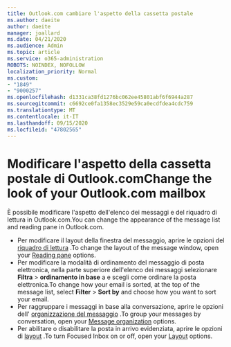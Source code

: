 ```yaml
---
title: Outlook.com cambiare l'aspetto della cassetta postale
ms.author: daeite
author: daeite
manager: joallard
ms.date: 04/21/2020
ms.audience: Admin
ms.topic: article
ms.service: o365-administration
ROBOTS: NOINDEX, NOFOLLOW
localization_priority: Normal
ms.custom:
- "1849"
- "9000257"
ms.openlocfilehash: d1331ca38fd1276bc062ee45801abf6f6944a287
ms.sourcegitcommit: c6692ce0fa1358ec3529e59ca0ecdfdea4cdc759
ms.translationtype: MT
ms.contentlocale: it-IT
ms.lasthandoff: 09/15/2020
ms.locfileid: "47802565"
---
```

# <a name="change-the-look-of-your-outlookcom-mailbox"></a><span data-ttu-id="822e2-102">Modificare l'aspetto della cassetta postale di Outlook.com</span><span class="sxs-lookup"><span data-stu-id="822e2-102">Change the look of your Outlook.com mailbox</span></span>

<span data-ttu-id="822e2-103">È possibile modificare l'aspetto dell'elenco dei messaggi e del riquadro di lettura in Outlook.com.</span><span class="sxs-lookup"><span data-stu-id="822e2-103">You can change the appearance of the message list and reading pane in Outlook.com.</span></span>

- <span data-ttu-id="822e2-104">Per modificare il layout della finestra del messaggio, aprire le opzioni del [riquadro di lettura](https://outlook.live.com/mail/options/mail/layout/readingPane) .</span><span class="sxs-lookup"><span data-stu-id="822e2-104">To change the layout of the message window, open your [Reading pane](https://outlook.live.com/mail/options/mail/layout/readingPane) options.</span></span>
- <span data-ttu-id="822e2-105">Per modificare la modalità di ordinamento del messaggio di posta elettronica, nella parte superiore dell'elenco dei messaggi selezionare **Filtra**  >  **ordinamento in base** a e scegli come ordinare la posta elettronica.</span><span class="sxs-lookup"><span data-stu-id="822e2-105">To change how your email is sorted, at the top of the message list, select **Filter** > **Sort by** and choose how you want to sort your email.</span></span>
- <span data-ttu-id="822e2-106">Per raggruppare i messaggi in base alla conversazione, aprire le opzioni dell' [organizzazione del messaggio](https://outlook.live.com/mail/options/mail/layout/conversations) .</span><span class="sxs-lookup"><span data-stu-id="822e2-106">To group your messages by conversation, open your [Message organization](https://outlook.live.com/mail/options/mail/layout/conversations) options.</span></span>
- <span data-ttu-id="822e2-107">Per abilitare o disabilitare la posta in arrivo evidenziata, aprire le opzioni di [layout](https://outlook.live.com/mail/options/mail/layout/focused) .</span><span class="sxs-lookup"><span data-stu-id="822e2-107">To turn Focused Inbox on or off, open your [Layout](https://outlook.live.com/mail/options/mail/layout/focused) options.</span></span>